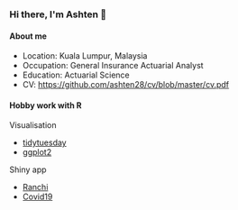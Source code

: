 ### Hi there, I'm Ashten 👋

#### About me

- Location: Kuala Lumpur, Malaysia
- Occupation: General Insurance Actuarial Analyst 
- Education: Actuarial Science
- CV: https://github.com/ashten28/cv/blob/master/cv.pdf

#### Hobby work with R

Visualisation
- [tidytuesday](https://github.com/ashten28/tidytuesday)
- [ggplot2](https://github.com/ashten28/my_ggplots)

Shiny app
- [Ranchi](https://github.com/ashten28/ranchi)
- [Covid19](https://github.com/ashten28/covid19)

<!--
**ashten28/ashten28** is a ✨ _special_ ✨ repository because its `README.md` (this file) appears on your GitHub profile.

Here are some ideas to get you started:

- 🔭 I’m currently working on ...
- 🌱 I’m currently learning ...
- 👯 I’m looking to collaborate on ...
- 🤔 I’m looking for help with ...
- 💬 Ask me about ...
- 📫 How to reach me: ...
- 😄 Pronouns: ...
- ⚡ Fun fact: ...
-->
